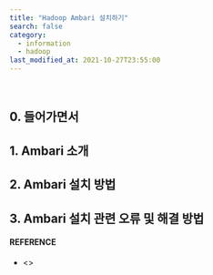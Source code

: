 ```yaml
---
title: "Hadoop Ambari 설치하기"
search: false
category:
  - information
  - hadoop
last_modified_at: 2021-10-27T23:55:00
---
```


<br>

## 0. 들어가면서

## 1. Ambari 소개

## 2. Ambari 설치 방법

## 3. Ambari 설치 관련 오류 및 해결 방법

#### REFERENCE
- <>